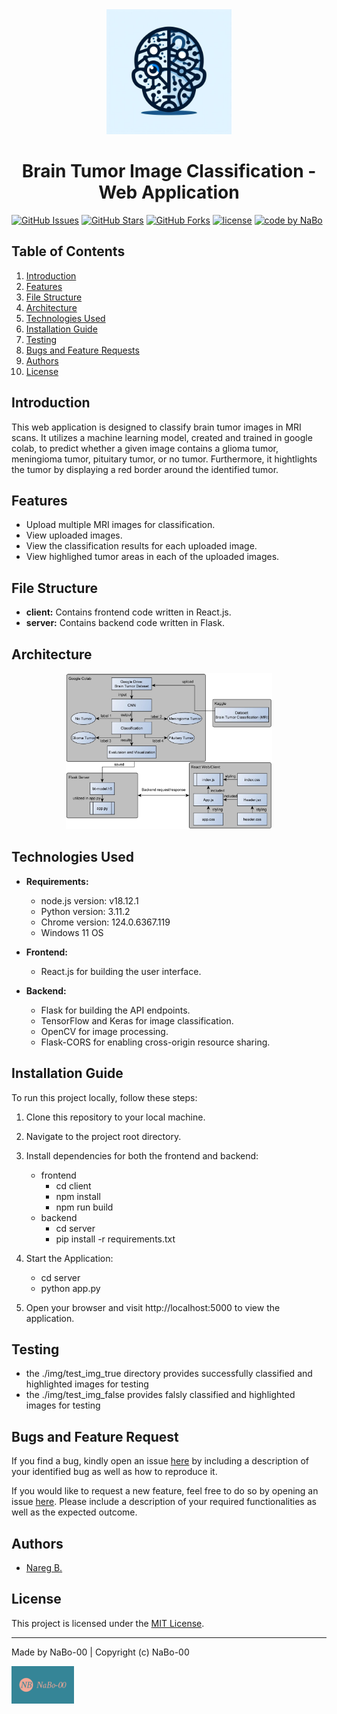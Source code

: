 <div align="center">
  <kbd>
    <img src="./img/readme_img/logo512.png" alt="BT Classification Logo" width="200" heigth="200">
  </kbd>
</div>
<div align="center">
 <h1>Brain Tumor Image Classification - Web Application</h1>
</div>

[![GitHub Issues](https://img.shields.io/github/issues/NaBo-00/brain-tumor-multi-classification.svg)](https://github.com/NaBo-00/brain-tumor-multi-classification/issues)
[![GitHub Stars](https://img.shields.io/github/stars/NaBo-00/brain-tumor-multi-classification.svg)](https://github.com/NaBo-00/brain-tumor-multi-classification/stargazers)
[![GitHub Forks](https://img.shields.io/github/forks/NaBo-00/brain-tumor-multi-classification.svg)](https://github.com/NaBo-00/brain-tumor-multi-classification/network/members)
[![license](https://img.shields.io/badge/LICENSE-MIT-green.svg)](https://github.com/NaBo-00/brain-tumor-multi-classification/blob/master/LICENSE.md)
[![code by NaBo](https://img.shields.io/badge/%3C%2F%3E%20by-NaBo-ff1414.svg)](https://github.com/NaBo-00)

<div>
    <h2>Table of Contents</h2>
    <ol>
        <li><a href="#introduction">Introduction</a></li>
        <li><a href="#features">Features</a></li>   
        <li><a href="#file-structure">File Structure</a></li>
        <li><a href="#architecture">Architecture</a></li>
        <li><a href="#technologies-used">Technologies Used</a></li>
        <li><a href="#installation-guide">Installation Guide</a></li>
        <li><a href="#testing">Testing</a></li>         
        <li><a href="#bugs-and-feature-request">Bugs and Feature Requests</a></li>
        <li><a href="#authors">Authors</a></li>
        <li><a href="#license">License</a></li>
    </ol>
</div>

## Introduction

This web application is designed to classify brain tumor images in MRI scans. It utilizes a machine learning model, created and trained in google colab, to predict whether a given image contains a glioma tumor, meningioma tumor, pituitary tumor, or no tumor. Furthermore, it hightlights the tumor by displaying a red border around the identified tumor.

## Features

- Upload multiple MRI images for classification.
- View uploaded images.
- View the classification results for each uploaded image.
- View highlighed tumor areas in each of the uploaded images.

## File Structure

- **client:** Contains frontend code written in React.js.
- **server:** Contains backend code written in Flask.

## Architecture

<div align="center">
  <img src="./img/readme_img/bt_architecture.png" alt="BT Classification Architecture" witdh="350" height="250">
</div>

## Technologies Used

- **Requirements:**
  - node.js version: v18.12.1
  - Python version: 3.11.2
  - Chrome version: 124.0.6367.119
  - Windows 11 OS

- **Frontend:**
  - React.js for building the user interface.

- **Backend:**
  - Flask for building the API endpoints.
  - TensorFlow and Keras for image classification.
  - OpenCV for image processing.
  - Flask-CORS for enabling cross-origin resource sharing.

## Installation Guide

To run this project locally, follow these steps:

1. Clone this repository to your local machine.
2. Navigate to the project root directory.
3. Install dependencies for both the frontend and backend:
    - frontend
      - cd client
      - npm install
      - npm run build
    - backend 
      - cd server
      - pip install -r requirements.txt
4. Start the Application:
    - cd server
    - python app.py

5. Open your browser and visit http://localhost:5000 to view the application.

## Testing

  - the ./img/test_img_true directory provides successfully classified and highlighted images for testing 
  - the ./img/test_img_false provides falsly classified and highlighted images for testing 

## Bugs and Feature Request

If you find a bug, kindly open an issue [here](https://github.com/NaBo-00/brain-tumor-multi-classification/issues/new) by including a description of your identified bug as well as how to reproduce it.

If you would like to request a new feature, feel free to do so by opening an issue [here](https://github.com/NaBo-00/brain-tumor-multi-classification/issues/new). Please include a description of your required functionalities as well as the expected outcome.

## Authors

- [Nareg B.](https://github.com/NaBo-00)

## License

This project is licensed under the [MIT License](https://github.com/NaBo-00/brain-tumor-multi-classification/blob/master/LICENSE).

---
Made by NaBo-00 | Copyright (c) NaBo-00

<!--Made by Na-Bo00 ![Na-Bo00-Logo.jpg](Na-Bo00-Logo.jpg "Na-Bo00-Logo")--!>
<div><img alt="NaBo-00-logo" src="./img/readme_img/NaBo-00-logo.png" width="100" height="60" /></div>